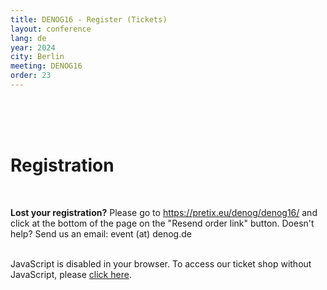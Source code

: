 ```yaml
---
title: DENOG16 - Register (Tickets)
layout: conference
lang: de
year: 2024
city: Berlin
meeting: DENOG16
order: 23
---
```


<br>
<br>
<br>
<h1>Registration</h1><br>

<b>Lost your registration?</b> Please go to <a href="https://pretix.eu/denog/denog16/">https://pretix.eu/denog/denog16/</a> and click at the bottom of the page on the "Resend order link" button. Doesn't help? Send us an email: event (at) denog.de<br /><br />

<pretix-widget event="https://pretix.eu/denog/denog16/"></pretix-widget>
<noscript>
   <div class="pretix-widget">
        <div class="pretix-widget-info-message">
            JavaScript is disabled in your browser. To access our ticket shop without JavaScript, please <a target="_blank" rel="noopener" href="https://pretix.eu/denog/denog16/">click here</a>.
        </div>
    </div>
</noscript> 
